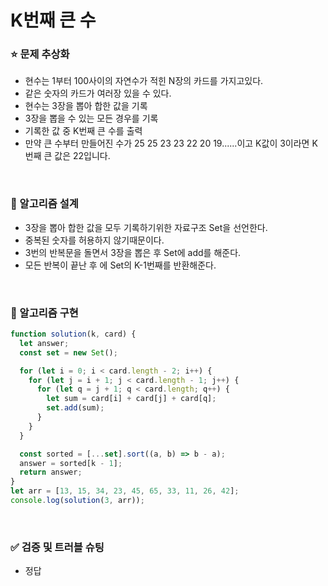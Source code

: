 # K번째 큰 수

### :star: 문제 추상화

- 현수는 1부터 100사이의 자연수가 적힌 N장의 카드를 가지고있다.
- 같은 숫자의 카드가 여러장 있을 수 있다.
- 현수는 3장을 뽑아 합한 값을 기록
- 3장을 뽑을 수 있는 모든 경우를 기록
- 기록한 값 중 K번째 큰 수를 출력
- 만약 큰 수부터 만들어진 수가 25 25 23 23 22 20 19......이고 K값이 3이라면 K번째 큰 값은 22입니다.

<br>

### :wrench: 알고리즘 설계

- 3장을 뽑아 합한 값을 모두 기록하기위한 자료구조 Set을 선언한다.
- 중복된 숫자를 허용하지 않기때문이다.
- 3번의 반복문을 돌면서 3장을 뽑은 후 Set에 add를 해준다.
- 모든 반복이 끝난 후 에 Set의 K-1번째를 반환해준다.

<br>

### :hammer: 알고리즘 구현

```js
function solution(k, card) {
  let answer;
  const set = new Set();

  for (let i = 0; i < card.length - 2; i++) {
    for (let j = i + 1; j < card.length - 1; j++) {
      for (let q = j + 1; q < card.length; q++) {
        let sum = card[i] + card[j] + card[q];
        set.add(sum);
      }
    }
  }

  const sorted = [...set].sort((a, b) => b - a);
  answer = sorted[k - 1];
  return answer;
}
let arr = [13, 15, 34, 23, 45, 65, 33, 11, 26, 42];
console.log(solution(3, arr));
```

<br>

### ✅ 검증 및 트러블 슈팅

- 정답
